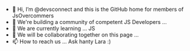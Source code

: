 - 👋 Hi, I’m @devsconnect and this is the GitHub home for members of JsOvercommers
- 👀 We're building a community of competent JS Developers ...
- 🌱 We are currently learning ... JS
- 💞️ We will be collaborating together on this page ...
- 📫 How to reach us ... Ask hanty Lara :)

<!---
devsconnect/devsconnect is a ✨ special ✨ repository because its `README.md` (this file) appears on your GitHub profile.
You can click the Preview link to take a look at your changes.
--->

